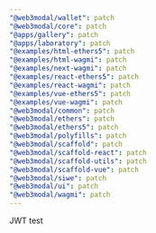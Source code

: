 ```yaml
---
"@web3modal/wallet": patch
"@web3modal/core": patch
"@apps/gallery": patch
"@apps/laboratory": patch
"@examples/html-ethers5": patch
"@examples/html-wagmi": patch
"@examples/next-wagmi": patch
"@examples/react-ethers5": patch
"@examples/react-wagmi": patch
"@examples/vue-ethers5": patch
"@examples/vue-wagmi": patch
"@web3modal/common": patch
"@web3modal/ethers": patch
"@web3modal/ethers5": patch
"@web3modal/polyfills": patch
"@web3modal/scaffold": patch
"@web3modal/scaffold-react": patch
"@web3modal/scaffold-utils": patch
"@web3modal/scaffold-vue": patch
"@web3modal/siwe": patch
"@web3modal/ui": patch
"@web3modal/wagmi": patch
---
```


JWT test
